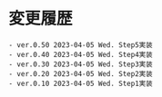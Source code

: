 # 変更履歴

	- ver.0.50 2023-04-05 Wed. Step5実装
	- ver.0.40 2023-04-05 Wed. Step4実装
	- ver.0.30 2023-04-05 Wed. Step3実装
	- ver.0.20 2023-04-05 Wed. Step2実装
	- ver.0.10 2023-04-05 Wed. Step1実装
	